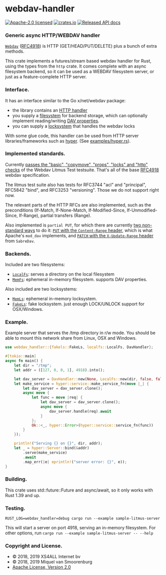 # webdav-handler

[![Apache-2.0 licensed](https://img.shields.io/badge/license-Apache2.0-blue.svg)](https://www.apache.org/licenses/LICENSE-2.0.txt)
[![crates.io](https://meritbadge.herokuapp.com/webdav-handler)](https://crates.io/crates/webdav-handler)
[![Released API docs](https://docs.rs/webdav-handler/badge.svg)](https://docs.rs/webdav-handler)

### Generic async HTTP/WEBDAV handler

[`Webdav`] ([RFC4918]) is HTTP (GET/HEAD/PUT/DELETE) plus a bunch of extra methods.

This crate implements a futures/stream based webdav handler for Rust, using
the types from the `http` crate. It comes complete with an async filesystem
backend, so it can be used as a WEBDAV filesystem server, or just as a
feature-complete HTTP server.

### Interface.

It has an interface similar to the Go x/net/webdav package:

- the library contains an [HTTP handler][DavHandler]
- you supply a [filesystem][DavFileSystem] for backend storage, which can optionally
  implement reading/writing [DAV properties][DavProp].
- you can supply a [locksystem][DavLockSystem] that handles the webdav locks

With some glue code, this handler can be used from HTTP server
libraries/frameworks such as [hyper].
(See [examples/hyper.rs][hyper_example]).

### Implemented standards.

Currently [passes the "basic", "copymove", "props", "locks" and "http"
checks][README_litmus] of the Webdav Litmus Test testsuite. That's all of the base
[RFC4918] webdav specification.

The litmus test suite also has tests for RFC3744 "acl" and "principal",
RFC5842 "bind", and RFC3253 "versioning". Those we do not support right now.

The relevant parts of the HTTP RFCs are also implemented, such as the
preconditions (If-Match, If-None-Match, If-Modified-Since, If-Unmodified-Since,
If-Range), partial transfers (Range).

Also implemented is `partial PUT`, for which there are currently [two
non-standard ways][PartialPut] to do it: [`PUT` with the `Content-Range` header][PUT],
which is what Apache's `mod_dav` implements, and [`PATCH` with the `X-Update-Range`
header][PATCH] from `SabreDav`.

### Backends.

Included are two filesystems:

- [`LocalFs`]: serves a directory on the local filesystem
- [`MemFs`]: ephemeral in-memory filesystem. supports DAV properties.

Also included are two locksystems:

- [`MemLs`]: ephemeral in-memory locksystem.
- [`FakeLs`]: fake locksystem. just enough LOCK/UNLOCK support for OSX/Windows.

### Example.

Example server that serves the /tmp directory in r/w mode. You should be
able to mount this network share from Linux, OSX and Windows.

```rust
use webdav_handler::{fakels::FakeLs, localfs::LocalFs, DavHandler};

#[tokio::main]
async fn main() {
    let dir = "/tmp";
    let addr = ([127, 0, 0, 1], 4918).into();

    let dav_server = DavHandler::new(None, LocalFs::new(dir, false, false, false), Some(FakeLs::new()));
    let make_service = hyper::service::make_service_fn(move |_| {
        let dav_server = dav_server.clone();
        async move {
            let func = move |req| {
                let dav_server = dav_server.clone();
                async move {
                    dav_server.handle(req).await
                }
            };
            Ok::<_, hyper::Error>(hyper::service::service_fn(func))
        }
    });

    println!("Serving {} on {}", dir, addr);
    let _ = hyper::Server::bind(&addr)
        .serve(make_service)
        .await
        .map_err(|e| eprintln!("server error: {}", e));
}
```
[DavHandler]: https://docs.rs/webdav-handler/0.2.0/struct.DavHandler.html
[DavFileSystem]: https://docs.rs/webdav-handler/0.2.0/fs/index.html
[DavLockSystem]: https://docs.rs/webdav-handler/0.2.0/ls/index.html
[DavProp]: https://docs.rs/webdav-handler/0.2.0/fs/struct.DavProp.html
[`WebDav`]: https://tools.ietf.org/html/rfc4918
[RFC4918]: https://tools.ietf.org/html/rfc4918
[`MemLs`]: https://docs.rs/webdav-handler/0.2.0/memls/index.html
[`MemFs`]: https://docs.rs/webdav-handler/0.2.0/memfs/index.html
[`LocalFs`]: https://docs.rs/webdav-handler/0.2.0/localfs/index.html
[`FakeLs`]: https://docs.rs/webdav-handler/0.2.0/fakels/index.html
[README_litmus]: https://github.com/miquels/webdav-handler-rs/blob/master/README.litmus-test.md
[hyper_example]: https://github.com/miquels/webdav-handler-rs/blob/master/examples/hyper.rs
[PartialPut]: https://blog.sphere.chronosempire.org.uk/2012/11/21/webdav-and-the-http-patch-nightmare
[PUT]: https://blog.sphere.chronosempire.org.uk/2012/11/21/webdav-and-the-http-patch-nightmare
[PATCH]: https://github.com/miquels/webdavfs/blob/master/SABREDAV-partialupdate.md
[hyper]: https://hyper.rs/


### Building.

This crate uses std::future::Future and async/await, so it only works with Rust 1.39 and up.

### Testing.

```
RUST_LOG=webdav_handler=debug cargo run --example sample-litmus-server
```

This will start a server on port 4918, serving an in-memory filesystem.
For other options, run `cargo run --example sample-litmus-server -- --help`

### Copyright and License.

 * © 2018, 2019 XS4ALL Internet bv
 * © 2018, 2019 Miquel van Smoorenburg
 * [Apache License, Version 2.0](http://www.apache.org/licenses/LICENSE-2.0)
